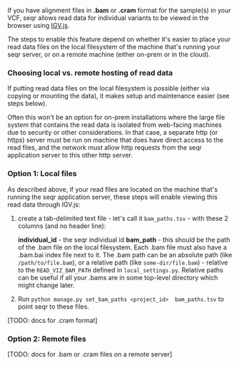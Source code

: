 
If you have alignment files in **.bam** or **.cram** format for the sample(s) in your VCF, seqr allows read data
for individual variants to be viewed in the browser using [IGV.js](https://github.com/igvteam/igv.js/wiki).

The steps to enable this feature depend on whether it's easier to place your read data files on the local
filesystem of the machine that's running your seqr server, or on a remote machine (either on-prem or in the cloud).


### Choosing local vs. remote hosting of read data

If putting read data files on the local filesystem is possible (either via copying or mounting the data), it makes setup and maintenance easier (see steps below).

Often this won't be an option for on-prem installations where the large file system that contains the read data is isolated from
web-facing machines due to security or other considerations.
In that case, a separate http (or https) server must be run on machine that does have direct access to the read files,
and the network must allow http requests from the seqr application server to this other http server.


### Option 1: Local files

As described above, if your read files are located on the machine that's running the seqr application server, these steps will enable
viewing this read data through IGV.js:

1) create a tab-delimited text file - let's call it `bam_paths.tsv` - with these 2 columns (and no header line):

   **individual_id**  - the seqr individual id
   **bam_path** - this should be the path of the .bam file on the local filesystem. Each .bam file must also have a .bam.bai index file next to it.
   The .bam path can be an absolute path (like `/path/to/file.bam`), or a relative path (like `some-dir/file.bam`) - relative to the `READ_VIZ_BAM_PATH` defined in `local_settings.py`. Relative paths can be useful if all your .bams are in some top-level directory which might change later.

2) Run `python manage.py set_bam_paths <project_id>  bam_paths.tsv` to point seqr to these files.


[TODO: docs for .cram format]

### Option 2: Remote files

[TODO: docs for .bam or .cram files on a remote server]





